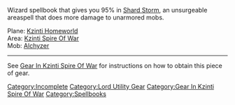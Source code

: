 Wizard spellbook that gives you 95% in [Shard
Storm](Shard_Storm "wikilink"), an unsurgeable areaspell that does more
damage to unarmored mobs.

Plane: [Kzinti Homeworld](:Category:Kzinti_Homeworld.md "wikilink")  
Area: [Kzinti Spire Of
War](:Category:Kzinti_Spire_Of_War.md "wikilink")  
Mob: [Alchyzer](Alchyzer.md "wikilink")  

------------------------------------------------------------------------

See [Gear In Kzinti Spire Of
War](:Category:Gear_In_Kzinti_Spire_Of_War.md "wikilink") for
instructions on how to obtain this piece of gear.

[Category:Incomplete](Category:Incomplete "wikilink") [Category:Lord
Utility Gear](Category:Lord_Utility_Gear "wikilink") [Category:Gear In
Kzinti Spire Of War](Category:Gear_In_Kzinti_Spire_Of_War "wikilink")
[Category:Spellbooks](Category:Spellbooks "wikilink")
